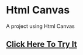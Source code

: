 <h1>Html Canvas</h1>
A project using Html Canvas
<h2><a href="https://hunterxnb.github.io/Html-Canvas/">Click Here To Try It</a></h2>
